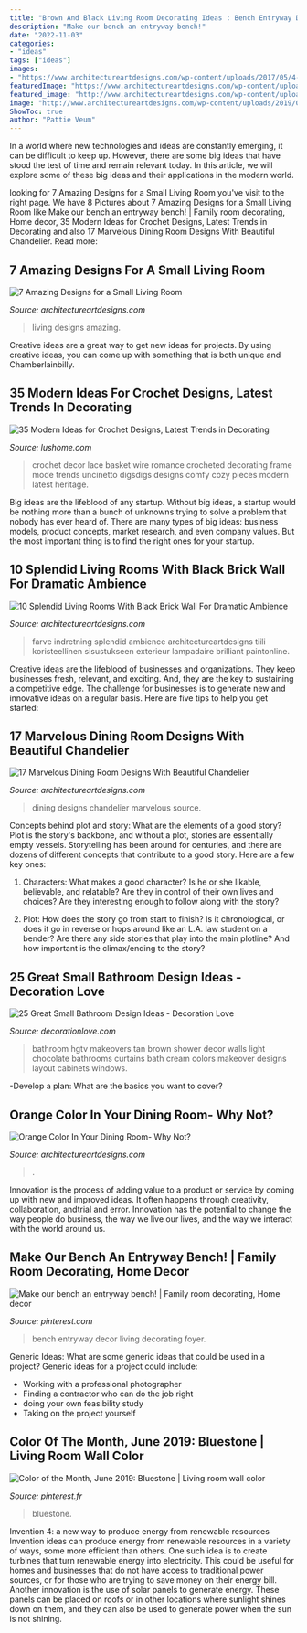 ```yaml
---
title: "Brown And Black Living Room Decorating Ideas : Bench Entryway Decor Living Decorating Foyer"
description: "Make our bench an entryway bench!"
date: "2022-11-03"
categories:
- "ideas"
tags: ["ideas"]
images:
- "https://www.architectureartdesigns.com/wp-content/uploads/2017/05/4-23-768x560.jpg"
featuredImage: "https://www.architectureartdesigns.com/wp-content/uploads/2017/05/4-23-768x560.jpg"
featured_image: "http://www.architectureartdesigns.com/wp-content/uploads/2019/07/small-room-2.jpg"
image: "http://www.architectureartdesigns.com/wp-content/uploads/2019/07/small-room-2.jpg"
ShowToc: true
author: "Pattie Veum"
---
```



In a world where new technologies and ideas are constantly emerging, it can be difficult to keep up. However, there are some big ideas that have stood the test of time and remain relevant today. In this article, we will explore some of these big ideas and their applications in the modern world.

	

		
looking for 7 Amazing Designs for a Small Living Room you've visit to the right page. We have 8 Pictures about 7 Amazing Designs for a Small Living Room like Make our bench an entryway bench! | Family room decorating, Home decor, 35 Modern Ideas for Crochet Designs, Latest Trends in Decorating and also 17 Marvelous Dining Room Designs With Beautiful Chandelier. Read more:
		
    
## 7 Amazing Designs For A Small Living Room

<img loading=lazy src="http://www.architectureartdesigns.com/wp-content/uploads/2019/07/small-room-2.jpg" onerror="this.onerror=null;this.src='https://tse2.mm.bing.net/th?id=OIP.jflyDUrZPikWIpqwOVMiAgHaL-&amp;pid=15.1';" alt="7 Amazing Designs for a Small Living Room">

_Source: architectureartdesigns.com_

>living designs amazing. 

	

Creative ideas are a great way to get new ideas for projects. By using creative ideas, you can come up with something that is both unique and Chamberlainbilly.

    
## 35 Modern Ideas For Crochet Designs, Latest Trends In Decorating

<img loading=lazy src="https://www.lushome.com/wp-content/uploads/2014/11/crochet-crafts-trends-decorating-ideas-22.jpg" onerror="this.onerror=null;this.src='https://tse2.mm.bing.net/th?id=OIP.iPWNRXkOU6jL-UkHvdqD8QAAAA&amp;pid=15.1';" alt="35 Modern Ideas for Crochet Designs, Latest Trends in Decorating">

_Source: lushome.com_

>crochet decor lace basket wire romance crocheted decorating frame mode trends uncinetto digsdigs designs comfy cozy pieces modern latest heritage. 

	

Big ideas are the lifeblood of any startup. Without big ideas, a startup would be nothing more than a bunch of unknowns trying to solve a problem that nobody has ever heard of. There are many types of big ideas: business models, product concepts, market research, and even company values. But the most important thing is to find the right ones for your startup.

    
## 10 Splendid Living Rooms With Black Brick Wall For Dramatic Ambience

<img loading=lazy src="https://www.architectureartdesigns.com/wp-content/uploads/2017/05/4-23-768x560.jpg" onerror="this.onerror=null;this.src='https://tse4.mm.bing.net/th?id=OIP.hVMUM0QNYC-F9ECMpXsSpAHaFZ&amp;pid=15.1';" alt="10 Splendid Living Rooms With Black Brick Wall For Dramatic Ambience">

_Source: architectureartdesigns.com_

>farve indretning splendid ambience architectureartdesigns tiili koristeellinen sisustukseen exterieur lampadaire brilliant paintonline. 

	

Creative ideas are the lifeblood of businesses and organizations. They keep businesses fresh, relevant, and exciting. And, they are the key to sustaining a competitive edge. The challenge for businesses is to generate new and innovative ideas on a regular basis. Here are five tips to help you get started:

    
## 17 Marvelous Dining Room Designs With Beautiful Chandelier

<img loading=lazy src="https://www.architectureartdesigns.com/wp-content/uploads/2016/05/3-84.jpg" onerror="this.onerror=null;this.src='https://tse4.mm.bing.net/th?id=OIP.HJg24PopXFgClXYYQRaVogHaK8&amp;pid=15.1';" alt="17 Marvelous Dining Room Designs With Beautiful Chandelier">

_Source: architectureartdesigns.com_

>dining designs chandelier marvelous source. 

	

Concepts behind plot and story: What are the elements of a good story?
Plot is the story's backbone, and without a plot, stories are essentially empty vessels. Storytelling has been around for centuries, and there are dozens of different concepts that contribute to a good story. Here are a few key ones:
1) Characters: What makes a good character? Is he or she likable, believable, and relatable? Are they in control of their own lives and choices? Are they interesting enough to follow along with the story?

2) Plot: How does the story go from start to finish? Is it chronological, or does it go in reverse or hops around like an L.A. law student on a bender? Are there any side stories that play into the main plotline? And how important is the climax/ending to the story?

    
## 25 Great Small Bathroom Design Ideas - Decoration Love

<img loading=lazy src="http://www.decorationlove.com/wp-content/uploads/2016/09/HGTV-Small-Bathroom-Makeovers-Ideas-2.jpg" onerror="this.onerror=null;this.src='https://tse3.mm.bing.net/th?id=OIP._aTnI8MTsHtbeoFv9SyQ4gHaJ3&amp;pid=15.1';" alt="25 Great Small Bathroom Design Ideas - Decoration Love">

_Source: decorationlove.com_

>bathroom hgtv makeovers tan brown shower decor walls light chocolate bathrooms curtains bath cream colors makeover designs layout cabinets windows. 

	

-Develop a plan: What are the basics you want to cover?

    
## Orange Color In Your Dining Room- Why Not?

<img loading=lazy src="https://www.architectureartdesigns.com/wp-content/uploads/2016/05/16-78-1024x690.jpg" onerror="this.onerror=null;this.src='https://tse4.mm.bing.net/th?id=OIP.r_xMiykFxm9d2QJpSuCHAQHaE_&amp;pid=15.1';" alt="Orange Color In Your Dining Room- Why Not?">

_Source: architectureartdesigns.com_

>. 

	

Innovation is the process of adding value to a product or service by coming up with new and improved ideas. It often happens through creativity, collaboration, andtrial and error. Innovation has the potential to change the way people do business, the way we live our lives, and the way we interact with the world around us.

    
## Make Our Bench An Entryway Bench! | Family Room Decorating, Home Decor

<img loading=lazy src="https://i.pinimg.com/736x/9b/58/a8/9b58a8e22603ed68cafe93ad986f0110.jpg" onerror="this.onerror=null;this.src='https://tse2.mm.bing.net/th?id=OIP.H-sblUkC2kxjMqnWLfQxoAHaJ4&amp;pid=15.1';" alt="Make our bench an entryway bench! | Family room decorating, Home decor">

_Source: pinterest.com_

>bench entryway decor living decorating foyer. 

	

Generic Ideas: What are some generic ideas that could be used in a project?
Generic ideas for a project could include: 
- Working with a professional photographer 
- Finding a contractor who can do the job right 
- doing your own feasibility study 
- Taking on the project yourself

    
## Color Of The Month, June 2019: Bluestone | Living Room Wall Color

<img loading=lazy src="https://i.pinimg.com/736x/d8/84/28/d88428f84d37e90e9913c30c8a97b258.jpg" onerror="this.onerror=null;this.src='https://tse4.mm.bing.net/th?id=OIP.BX-I-8AxgZz3Q0VdOjr09wHaJ5&amp;pid=15.1';" alt="Color of the Month, June 2019: Bluestone | Living room wall color">

_Source: pinterest.fr_

>bluestone. 

	

Invention 4: a new way to produce energy from renewable resources
Invention ideas can produce energy from renewable resources in a variety of ways, some more efficient than others. One such idea is to create turbines that turn renewable energy into electricity. This could be useful for homes and businesses that do not have access to traditional power sources, or for those who are trying to save money on their energy bill. Another innovation is the use of solar panels to generate energy. These panels can be placed on roofs or in other locations where sunlight shines down on them, and they can also be used to generate power when the sun is not shining.

